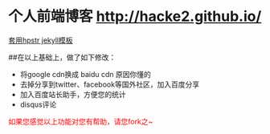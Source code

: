 # 个人前端博客 http://hacke2.github.io/

<a href="https://github.com/hacke2/hpstr-jekyll-theme" >套用hpstr jekyll模板</a>

##在以上基础上，做了如下修改：

* 将google cdn换成 baidu cdn 原因你懂的
* 去掉分享到twitter、facebook等国外社区，加入百度分享
* 加入百度站长助手，方便您的统计
* disqus评论

<p style="color:red">如果您感觉以上功能对您有帮助，请您fork之~</a>




